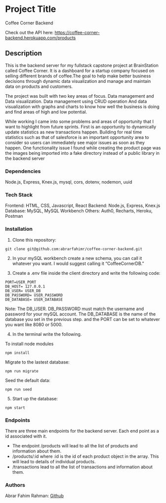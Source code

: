 # Project Title
Coffee Corner Backend

Check out the API here: https://coffee-corner-backend.herokuapp.com/products

## Description
This is the backend server for my fullstack capstone project at BrainStation called Coffee Corner. It is a dashboard for a startup company focused on selling different brands of coffee.The goal to help make better business decisions through dynamic data visualization and manage and maintain data on products and customers.

The project was built with two key areas of focus. Data management and Data visualization. Data management using CRUD operation And data visualization with graphs and charts to know how well the business is doing and find areas of high and low potential.

While working I came into some problems and areas of opportunity that I want to highlight from future sprints. First is an opportunity to dynamically update statistics as new transactions happen. Building for real time statistics such as that of salesforce is an important opportunity area to consider so users can immediately see major issues as soon as they happen. One functionality issue I found while creating the product page was the images being imported into a fake directory instead of a public library in the backend server

### Dependencies
Node.js, Express, Knex.js, mysql, cors, dotenv, nodemon, uuid

### Tech Stack
Frontend: HTML, CSS, Javascript, React
Backend: Node.js, Express, Knex.js
Database: MySQL, MySQL Workbench
Others: Auth0, Recharts, Heroku, Postman
### Installation
1. Clone this repository:

```
git clone git@github.com:abrarfahimr/coffee-corner-backend.git
```
2. In your mySQL workbench create a new schema, you can call it whatever you want. I would suggest calling it “CoffeeCornerDB.”

3. Create a .env file inside the client directory and write the following code:
```
PORT=USER_PORT
DB_HOST= 127.0.0.1
DB_USER= USER_DB
DB_PASSWORD= USER_PASSWORD 
DB_DATABASE= USER_DATABASE
```
Note: The DB_USER. DB_PASSWORD must match the username and password for your mySQL account. The DB_DATABASE is the name of the database you set in the previous step. and the PORT can be set to whatever you want like 8080 or 5000.

4. In the terminal write the following.

To install node modules
```
npm install
```

Migrate to the lastest database:
```
npm run migrate
```

Seed the default data:
```
npm run seed
```

5. Start up the database:
```
npm start
```

### Endpoints
There are three main endpoints for the backend server. Each end point as a id associated with it.

* The endpoint /products will lead to all the list of products and information about them.
* /products/:id where :id is the id of each product object in the array. This will lead to details of  individual products.
* /transactions lead to all the list of transactions and information about them.

### Authors
Abrar Fahim Rahman: [Github](https://github.com/abrarfahimr)
